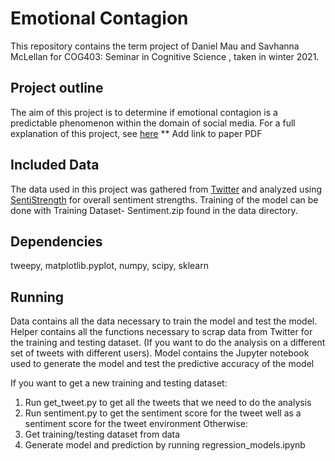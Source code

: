# Emotional Contagion

This repository contains the term project of Daniel Mau and Savhanna McLellan for COG403: Seminar in Cognitive Science , taken in winter 2021.


## Project outline
The aim of this project is to determine if emotional contagion is a predictable phenomenon within the domain of social media. 
For a full explanation of this project, see [here]() ** Add link to paper PDF

## Included Data
The data used in this project was gathered from [Twitter](https://developer.twitter.com/en/docs/twitter-api) and analyzed using [SentiStrength](http://sentistrength.wlv.ac.uk/) for overall sentiment strengths.  Training of the model can be done with Training Dataset- Sentiment.zip found in the data directory.

## Dependencies

tweepy, 
matplotlib.pyplot, 
numpy, 
scipy, 
sklearn

## Running

Data contains all the data necessary to train the model and test the model.
Helper contains all the functions necessary to scrap data from Twitter for the training and testing dataset.  (If you want to do the analysis on a different set of tweets with different users).
Model contains the Jupyter notebook used to generate the model and test the predictive accuracy of the model

If you want to get a new training and testing dataset:
1. Run get_tweet.py to get all the tweets that we need to do the analysis
2. Run sentiment.py to get the sentiment score for the tweet well as a sentiment score for the tweet environment 
Otherwise:
3. Get training/testing dataset from data
4. Generate model and prediction by running regression_models.ipynb
